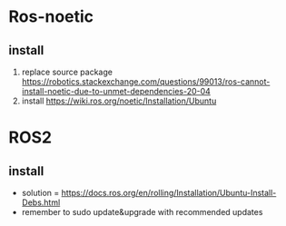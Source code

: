 # Ros-noetic 
## install
1. replace source package
   https://robotics.stackexchange.com/questions/99013/ros-cannot-install-noetic-due-to-unmet-dependencies-20-04
2. install
   https://wiki.ros.org/noetic/Installation/Ubuntu

# ROS2
## install
* solution = https://docs.ros.org/en/rolling/Installation/Ubuntu-Install-Debs.html
* remember to sudo update&upgrade with recommended updates
